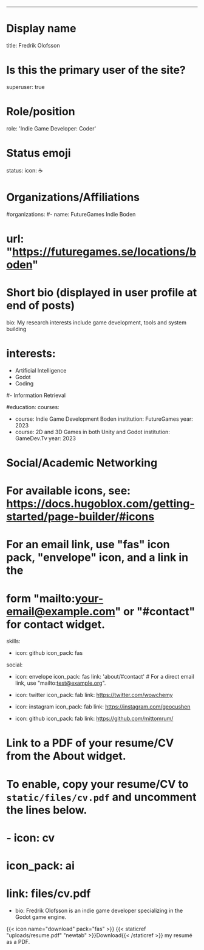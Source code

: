 ---
# Display name
title: Fredrik Olofsson

# Is this the primary user of the site?
superuser: true

# Role/position
role: 'Indie Game Developer: Coder'

# Status emoji
status:
  icon: ☕️

# Organizations/Affiliations
#organizations:
#- name: FutureGames Indie Boden
#  url: "https://futuregames.se/locations/boden"

# Short bio (displayed in user profile at end of posts)
bio: My research interests include game development, tools and system building

# interests:
- Artificial Intelligence
- Godot
- Coding

#- Information Retrieval

#education:
  courses:
  - course: Indie Game Development Boden
    institution: FutureGames
    year: 2023
  - course: 2D and 3D Games in both Unity and Godot
    institution: GameDev.Tv
    year: 2023

# Social/Academic Networking
# For available icons, see: https://docs.hugoblox.com/getting-started/page-builder/#icons
#   For an email link, use "fas" icon pack, "envelope" icon, and a link in the
#   form "mailto:your-email@example.com" or "#contact" for contact widget.
skills:
  - icon: github
    icon_pack: fas




social:
  - icon: envelope
    icon_pack: fas
    link: 'about/#contact' # For a direct email link, use "mailto:test@example.org".
  - icon: twitter
    icon_pack: fab
    link: https://twitter.com/wowchemy
  - icon: instagram
    icon_pack: fab
    link: https://instagram.com/geocushen

- icon: github
  icon_pack: fab
  link: https://github.com/mittomrum/

# Link to a PDF of your resume/CV from the About widget.
# To enable, copy your resume/CV to `static/files/cv.pdf` and uncomment the lines below.
# - icon: cv
#   icon_pack: ai
#   link: files/cv.pdf

- bio:
Fredrik Olofsson is an indie game developer specializing in the Godot game engine.

{{< icon name="download" pack="fas" >}} {{< staticref "uploads/resume.pdf" "newtab" >}}Download{{< /staticref >}} my resumé as a PDF.
